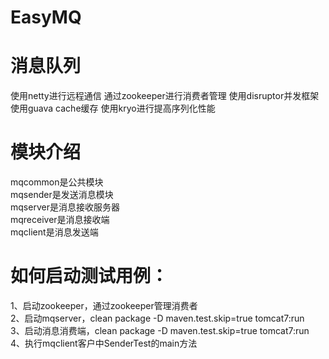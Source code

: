 # EasyMQ
# 消息队列
使用netty进行远程通信
通过zookeeper进行消费者管理
使用disruptor并发框架
使用guava cache缓存
使用kryo进行提高序列化性能

# 模块介绍
mqcommon是公共模块<br/>
mqsender是发送消息模块<br/>
mqserver是消息接收服务器<br/>
mqreceiver是消息接收端<br/>
mqclient是消息发送端<br/>

# 如何启动测试用例：<br/>
  1、启动zookeeper，通过zookeeper管理消费者<br/>
  2、启动mqserver，clean package -D maven.test.skip=true tomcat7:run<br/>
  3、启动消息消费端，clean package -D maven.test.skip=true tomcat7:run<br/>
  4、执行mqclient客户中SenderTest的main方法<br/>
 
